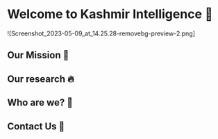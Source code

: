 # Welcome to Kashmir Intelligence 👋
![Screenshot_2023-05-09_at_14.25.28-removebg-preview-2.png]

## Our Mission 🚀

## Our research 🔥

## Who are we? 🤘

## Contact Us 🤙
